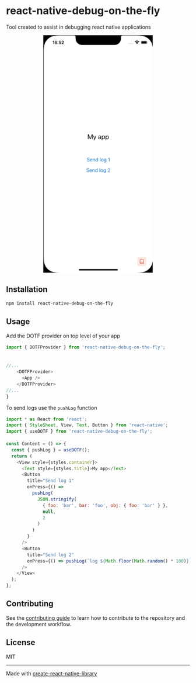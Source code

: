 # react-native-debug-on-the-fly

Tool created to assist in debugging react native applications

<p align="center">
  <a href="https://www.gatsbyjs.org">
    <img alt="Gatsby" src="./example.gif" width="300" />
  </a>
</p>

## Installation

```sh
npm install react-native-debug-on-the-fly
```

## Usage

Add the DOTF provider on top level of your app

```js
import { DOTFProvider } from 'react-native-debug-on-the-fly';


//...
    <DOTFProvider>
      <App />
    </DOTFProvider>
//...
}

```

To send logs use the `pushLog` function

```js
import * as React from 'react';
import { StyleSheet, View, Text, Button } from 'react-native';
import { useDOTF } from 'react-native-debug-on-the-fly';

const Content = () => {
  const { pushLog } = useDOTF();
  return (
    <View style={styles.container}>
      <Text style={styles.title}>My app</Text>
      <Button
        title="Send log 1"
        onPress={() =>
          pushLog(
            JSON.stringify(
              { foo: 'bar', bar: 'foo', obj: { foo: 'bar' } },
              null,
              2
            )
          )
        }
      />
      <Button
        title="Send log 2"
        onPress={() => pushLog(`log ${Math.floor(Math.random() * 100)}`)}
      />
    </View>
  );
};
```

## Contributing

See the [contributing guide](CONTRIBUTING.md) to learn how to contribute to the repository and the development workflow.

## License

MIT

---

Made with [create-react-native-library](https://github.com/callstack/react-native-builder-bob)
